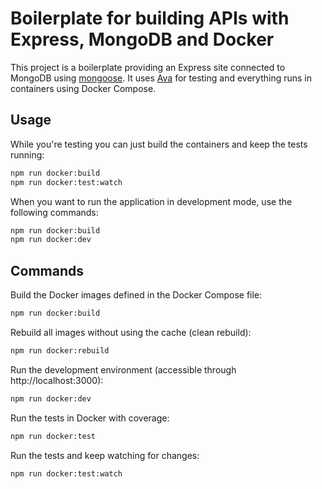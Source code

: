 # Boilerplate for building APIs with Express, MongoDB and Docker

This project is a boilerplate providing an Express site connected to MongoDB using [mongoose](http://mongoosejs.com/). It uses [Ava](https://github.com/avajs/ava/blob/master/readme.md) for testing and everything runs in containers using Docker Compose.

## Usage

While you're testing you can just build the containers and keep the tests running:

```bash
npm run docker:build
npm run docker:test:watch
```

When you want to run the application in development mode, use the following commands:

```bash
npm run docker:build
npm run docker:dev
```

## Commands

Build the Docker images defined in the Docker Compose file:

```bash
npm run docker:build
```

Rebuild all images without using the cache (clean rebuild):

```bash
npm run docker:rebuild
```

Run the development environment (accessible through http://localhost:3000):

```bash
npm run docker:dev
```

Run the tests in Docker with coverage:

```bash
npm run docker:test
```

Run the tests and keep watching for changes:

```bash
npm run docker:test:watch
```
